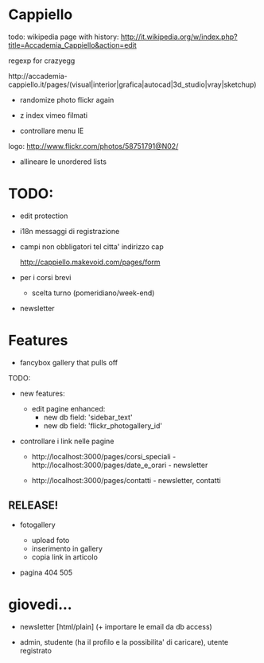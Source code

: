 # Cappiello

todo: wikipedia page with history: http://it.wikipedia.org/w/index.php?title=Accademia_Cappiello&action=edit

regexp for crazyegg

http:\/\/accademia-cappiello\.it\/pages\/(visual|interior|grafica|autocad|3d_studio|vray|sketchup)

- randomize photo flickr again


- z index vimeo filmati
- controllare menu IE

logo:
http://www.flickr.com/photos/58751791@N02/

- allineare le unordered lists


# TODO:

- edit protection
- i18n messaggi di registrazione
- campi non obbligatori
  tel
  citta'
  indirizzo
  cap
  
  http://cappiello.makevoid.com/pages/form
- per i corsi brevi
  - scelta turno (pomeridiano/week-end)
  
- newsletter




# Features

- fancybox gallery that pulls off 

TODO:

- new features: 
  - edit pagine enhanced:
    - new db field: 'sidebar_text'
    - new db field: 'flickr_photogallery_id'

- controllare i link nelle pagine
  - http://localhost:3000/pages/corsi_speciali - http://localhost:3000/pages/date_e_orari - newsletter

  - http://localhost:3000/pages/contatti - newsletter, contatti


## RELEASE!

- fotogallery
  - upload foto
  - inserimento in gallery
  - copia link in articolo

- pagina 404 505

# giovedi...

- newsletter [html/plain]  (+ importare le email da db access)

- admin, studente (ha il profilo e la possibilita' di caricare), utente registrato


